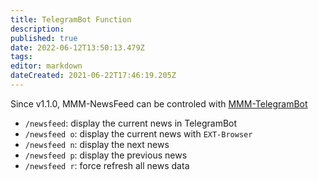 ```yaml
---
title: TelegramBot Function
description: 
published: true
date: 2022-06-12T13:50:13.479Z
tags: 
editor: markdown
dateCreated: 2021-06-22T17:46:19.205Z
---
```


Since v1.1.0, MMM-NewsFeed can be controled with [MMM-TelegramBot](https://github.com/bugsounet/MMM-TelegramBot)

* `/newsfeed`: display the current news in TelegramBot
* `/newsfeed o`: display the current news with `EXT-Browser`
* `/newsfeed n`: display the next news
* `/newsfeed p`: display the previous news
* `/newsfeed r`: force refresh all news data